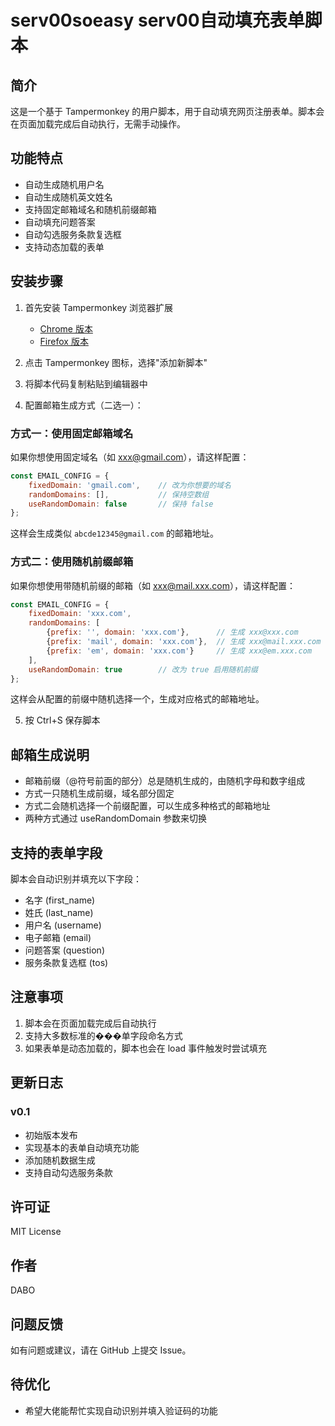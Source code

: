 # serv00soeasy serv00自动填充表单脚本

## 简介
这是一个基于 Tampermonkey 的用户脚本，用于自动填充网页注册表单。脚本会在页面加载完成后自动执行，无需手动操作。

## 功能特点
- 自动生成随机用户名
- 自动生成随机英文姓名
- 支持固定邮箱域名和随机前缀邮箱
- 自动填充问题答案
- 自动勾选服务条款复选框
- 支持动态加载的表单

## 安装步骤
1. 首先安装 Tampermonkey 浏览器扩展
   - [Chrome 版本](https://chrome.google.com/webstore/detail/tampermonkey/dhdgffkkebhmkfjojejmpbldmpobfkfo)
   - [Firefox 版本](https://addons.mozilla.org/en-US/firefox/addon/tampermonkey/)

2. 点击 Tampermonkey 图标，选择"添加新脚本"

3. 将脚本代码复制粘贴到编辑器中

4. 配置邮箱生成方式（二选一）：

### 方式一：使用固定邮箱域名
如果你想使用固定域名（如 xxx@gmail.com），请这样配置：
```javascript
const EMAIL_CONFIG = {
    fixedDomain: 'gmail.com',    // 改为你想要的域名
    randomDomains: [],           // 保持空数组
    useRandomDomain: false       // 保持 false
};
```
这样会生成类似 `abcde12345@gmail.com` 的邮箱地址。

### 方式二：使用随机前缀邮箱
如果你想使用带随机前缀的邮箱（如 xxx@mail.xxx.com），请这样配置：
```javascript
const EMAIL_CONFIG = {
    fixedDomain: 'xxx.com',
    randomDomains: [
        {prefix: '', domain: 'xxx.com'},      // 生成 xxx@xxx.com
        {prefix: 'mail', domain: 'xxx.com'},  // 生成 xxx@mail.xxx.com
        {prefix: 'em', domain: 'xxx.com'}     // 生成 xxx@em.xxx.com
    ],
    useRandomDomain: true        // 改为 true 启用随机前缀
};
```
这样会从配置的前缀中随机选择一个，生成对应格式的邮箱地址。

5. 按 Ctrl+S 保存脚本

## 邮箱生成说明
- 邮箱前缀（@符号前面的部分）总是随机生成的，由随机字母和数字组成
- 方式一只随机生成前缀，域名部分固定
- 方式二会随机选择一个前缀配置，可以生成多种格式的邮箱地址
- 两种方式通过 useRandomDomain 参数来切换

## 支持的表单字段
脚本会自动识别并填充以下字段：
- 名字 (first_name)
- 姓氏 (last_name)
- 用户名 (username)
- 电子邮箱 (email)
- 问题答案 (question)
- 服务条款复选框 (tos)

## 注意事项
1. 脚本会在页面加载完成后自动执行
2. 支持大多数标准的���单字段命名方式
3. 如果表单是动态加载的，脚本也会在 load 事件触发时尝试填充

## 更新日志
### v0.1
- 初始版本发布
- 实现基本的表单自动填充功能
- 添加随机数据生成
- 支持自动勾选服务条款

## 许可证
MIT License

## 作者
DABO

## 问题反馈
如有问题或建议，请在 GitHub 上提交 Issue。

## 待优化
- 希望大佬能帮忙实现自动识别并填入验证码的功能
